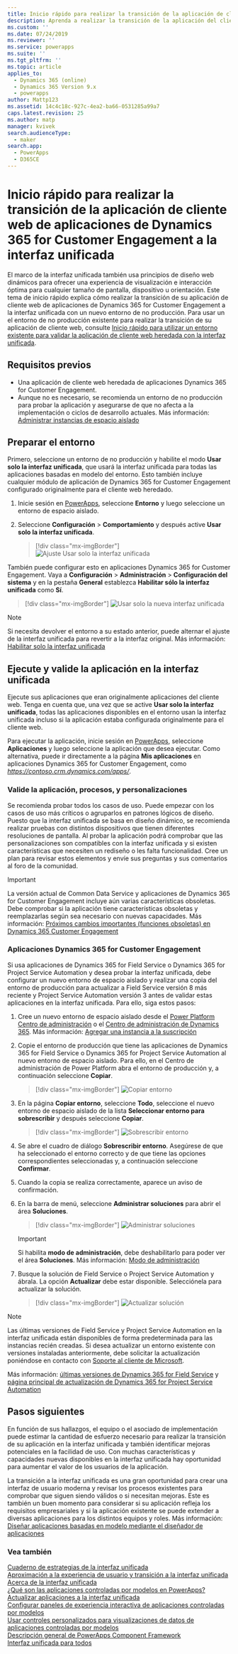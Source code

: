 ```yaml
---
title: Inicio rápido para realizar la transición de la aplicación de cliente web de aplicaciones Dynamics 365 for Customer Engagement a la interfaz unificada | MicrosoftDocs
description: Aprenda a realizar la transición de la aplicación del cliente web heredado a la interfaz unificada
ms.custom: ''
ms.date: 07/24/2019
ms.reviewer: ''
ms.service: powerapps
ms.suite: ''
ms.tgt_pltfrm: ''
ms.topic: article
applies_to:
  - Dynamics 365 (online)
  - Dynamics 365 Version 9.x
  - powerapps
author: Mattp123
ms.assetid: 14c4c18c-927c-4ea2-ba66-0531285a99a7
caps.latest.revision: 25
ms.author: matp
manager: kvivek
search.audienceType:
  - maker
search.app:
  - PowerApps
  - D365CE
---
```

# <a name="quick-start-for-transitioning-your-dynamics-365-for-customer-engagement-apps-web-client-application-to-unified-interface"></a>Inicio rápido para realizar la transición de la aplicación de cliente web de aplicaciones de Dynamics 365 for Customer Engagement a la interfaz unificada

El marco de la interfaz unificada también usa principios de diseño web dinámicos para ofrecer una experiencia de visualización e interacción óptima para cualquier tamaño de pantalla, dispositivo u orientación. Este tema de inicio rápido explica cómo realizar la transición de su aplicación de cliente web de aplicaciones de Dynamics 365 for Customer Engagement a la interfaz unificada con un nuevo entorno de no producción. Para usar un el entorno de no producción existente para realizar la transición de su aplicación de cliente web, consulte [Inicio rápido para utilizar un entorno existente para validar la aplicación de cliente web heredada con la interfaz unificada](transition-web-app-existing.md). 


## <a name="prerequisites"></a>Requisitos previos
- Una aplicación de cliente web heredada de aplicaciones Dynamics 365 for Customer Engagement. 
- Aunque no es necesario, se recomienda un entorno de no producción para probar la aplicación y asegurarse de que no afecta a la implementación o ciclos de desarrollo actuales. Más información: [Administrar instancias de espacio aislado](/dynamics365/customer-engagement/admin/manage-sandbox-instances)

## <a name="prepare-the-environment"></a>Preparar el entorno
Primero, seleccione un entorno de no producción y habilite el modo **Usar solo la interfaz unificada**, que usará la interfaz unificada para todas las aplicaciones basadas en modelo del entorno. Esto también incluye cualquier módulo de aplicación de Dynamics 365 for Customer Engagement configurado originalmente para el cliente web heredado.

1. Inicie sesión en [PowerApps](https://web.powerapps.com/?utm_source=padocs&utm_medium=linkinadoc&utm_campaign=referralsfromdoc), seleccione **Entorno** y luego seleccione un entorno de espacio aislado. 

2. Seleccione **Configuración** > **Comportamiento** y después active **Usar solo la interfaz unificada**.

   > [!div class="mx-imgBorder"] 
   > ![Ajuste Usar solo la interfaz unificada](media/use-unified-interface-only-pac.png)

También puede configurar esto en aplicaciones Dynamics 365 for Customer Engagement. Vaya a **Configuración** > **Administración** > **Configuración del sistema** y en la pestaña **General** establezca **Habilitar sólo la interfaz unificada** como **Sí**.

> [!div class="mx-imgBorder"] 
> ![Usar solo la nueva interfaz unificada](media/use-unified-interface-only.png "Usar solo la nueva interfaz unificada")


> [!NOTE]
> Si necesita devolver el entorno a su estado anterior, puede alternar el ajuste de la interfaz unificada para revertir a la interfaz original. Más información: [Habilitar solo la interfaz unificada](/dynamics365/customer-engagement/admin/enable-unified-interface-only)

## <a name="run-and-validate-your-application-in-the-unified-interface"></a>Ejecute y valide la aplicación en la interfaz unificada
Ejecute sus aplicaciones que eran originalmente aplicaciones del cliente web. Tenga en cuenta que, una vez que se active **Usar solo la interfaz unificada**, todas las aplicaciones disponibles en el entorno usan la interfaz unificada incluso si la aplicación estaba configurada originalmente para el cliente web.

Para ejecutar la aplicación, inicie sesión en [PowerApps](https://web.powerapps.com/?utm_source=padocs&utm_medium=linkinadoc&utm_campaign=referralsfromdoc), seleccione **Aplicaciones** y luego seleccione la aplicación que desea ejecutar. Como alternativa, puede ir directamente a la página **Mis aplicaciones** en aplicaciones Dynamics 365 for Customer Engagement, como *https://contoso.crm.dynamics.com/apps/*.

### <a name="validate-your-app-processes-and-customizations"></a>Valide la aplicación, procesos, y personalizaciones 
Se recomienda probar todos los casos de uso. Puede empezar con los casos de uso más críticos o agruparlos en patrones lógicos de diseño. Puesto que la interfaz unificada se basa en diseño dinámico, se recomienda realizar pruebas con distintos dispositivos que tienen diferentes resoluciones de pantalla. Al probar la aplicación podrá comprobar que las personalizaciones son compatibles con la interfaz unificada y si existen características que necesiten un rediseño o les falta funcionalidad. Cree un plan para revisar estos elementos y envíe sus preguntas y sus comentarios al foro de la comunidad. <!-- Link tbd -->

> [!IMPORTANT]
> La versión actual de Common Data Service y aplicaciones de Dynamics 365 for Customer Engagement incluye aún varias características obsoletas. Debe comprobar si la aplicación tiene características obsoletas y reemplazarlas según sea necesario con nuevas capacidades. Más información: [Próximos cambios importantes (funciones obsoletas) en Dynamics 365 Customer Engagement](/dynamics365/get-started/whats-new/customer-engagement/important-changes-coming)

### <a name="dynamics-365-for-customer-engagement-apps"></a>Aplicaciones Dynamics 365 for Customer Engagement
Si usa aplicaciones de Dynamics 365 for Field Service o Dynamics 365 for Project Service Automation y desea probar la interfaz unificada, debe configurar un nuevo entorno de espacio aislado y realizar una copia del entorno de producción para actualizar a Field Service versión 8 más reciente y Project Service Automation versión 3 antes de validar estas aplicaciones en la interfaz unificada. Para ello, siga estos pasos:

1. Cree un nuevo entorno de espacio aislado desde el [Power Platform Centro de administración](https://admin.powerplatform.microsoft.com/environments) o el [Centro de administración de Dynamics 365](https://port.crm.dynamics.com/). Más información: [Agregar una instancia a la suscripción](/dynamics365/customer-engagement/admin/add-instance-subscription)

2. Copie el entorno de producción que tiene las aplicaciones de Dynamics 365 for Field Service o Dynamics 365 for Project Service Automation al nuevo entorno de espacio aislado. Para ello, en el Centro de administración de Power Platform abra el entorno de producción y, a continuación seleccione **Copiar**.

    > [!div class="mx-imgBorder"] 
    > ![Copiar entorno](media/ppac-copy-environment.png "Copiar entorno")

3. En la página **Copiar entorno**, seleccione **Todo**, seleccione el nuevo entorno de espacio aislado de la lista **Seleccionar entorno para sobrescribir** y después seleccione **Copiar**. 

    > [!div class="mx-imgBorder"] 
    > ![Sobrescribir entorno](media/ppac-copy-overwrite.png "Sobrescribir entorno")

4. Se abre el cuadro de diálogo **Sobrescribir entorno**. Asegúrese de que ha seleccionado el entorno correcto y de que tiene las opciones correspondientes seleccionadas y, a continuación seleccione **Confirmar**. 

5. Cuando la copia se realiza correctamente, aparece un aviso de confirmación. 

6. En la barra de menú, seleccione **Administrar soluciones** para abrir el área **Soluciones**. 

    > [!div class="mx-imgBorder"] 
    > ![Administrar soluciones](media/ppac-manage-solutions.png "Administrar soluciones")

    > [!IMPORTANT]
    > Si habilita **modo de administración**, debe deshabilitarlo para poder ver el área **Soluciones**. Más información: [Modo de administración](/power-platform/admin/sandbox-environments#administration-mode)

7. Busque la solución de Field Service o Project Service Automation y ábrala. La opción **Actualizar** debe estar disponible. Selecciónela para actualizar la solución. 

    > [!div class="mx-imgBorder"] 
    > ![Actualizar solución](media/ppac-upgrade-solution.png "Actualizar solución")
    
> [!NOTE]
> Las últimas versiones de Field Service y Project Service Automation en la interfaz unificada están disponibles de forma predeterminada para las instancias recién creadas. Si desea actualizar un entorno existente con versiones instaladas anteriormente, debe solicitar la actualización poniéndose en contacto con [Soporte al cliente de Microsoft](https://go.microsoft.com/fwlink/?LinkId=853505). 

Más información: [últimas versiones de Dynamics 365 for Field Service](/dynamics365/customer-engagement/field-service/version-history#latest-versions) y [página principal de actualización de Dynamics 365 for Project Service Automation](/dynamics365/customer-engagement/project-service/upgrade-psa-home-page)

## <a name="next-steps"></a>Pasos siguientes
En función de sus hallazgos, el equipo o el asociado de implementación puede estimar la cantidad de esfuerzo necesario para realizar la transición de su aplicación en la interfaz unificada y también identificar mejoras potenciales en la facilidad de uso. Con muchas características y capacidades nuevas disponibles en la interfaz unificada hay oportunidad para aumentar el valor de los usuarios de la aplicación. 

La transición a la interfaz unificada es una gran oportunidad para crear una interfaz de usuario moderna y revisar los procesos existentes para comprobar que siguen siendo válidos o si necesitan mejoras. Este es también un buen momento para considerar si su aplicación refleja los requisitos empresariales y si la aplicación existente se puede extender a diversas aplicaciones para los distintos equipos y roles.
Más información: [Diseñar aplicaciones basadas en modelo mediante el diseñador de aplicaciones](design-custom-business-apps-using-app-designer.md)  

### <a name="see-also"></a>Vea también
<!-- Unified Interface transition community (link tbd) <br />  -->
[Cuaderno de estrategias de la interfaz unificada](unified-interface-playbook.md) <br />
[Aproximación a la experiencia de usuario y transición a la interfaz unificada](approaching-unified-interface.md) <br />
[Acerca de la interfaz unificada](/dynamics365/customer-engagement/admin/about-unified-interface) <br />
[¿Qué son las aplicaciones controladas por modelos en PowerApps?](model-driven-app-overview.md) <br />
[Actualizar aplicaciones a la interfaz unificada](/dynamics365/customer-engagement/admin/update-apps-to-unified-interface) <br />
[Configurar paneles de experiencia interactiva de aplicaciones controladas por modelos](configure-interactive-experience-dashboards.md) <br />
[Usar controles personalizados para visualizaciones de datos de aplicaciones controladas por modelos](use-custom-controls-data-visualizations.md) <br />
[Descripción general de PowerApps Component Framework](/powerapps/developer/component-framework/overview) <br />
[Interfaz unificada para todos](/power-platform-release-plan/2019wave2/microsoft-powerapps/unified-interface-app-everybody)

